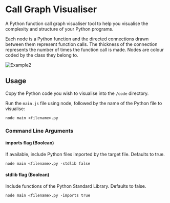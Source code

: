 # Call Graph Visualiser

A Python function call graph visualiser tool to help you visualise the complexity and structure of your Python programs.

Each node is a Python function and the directed connections drawn between them represent function calls. The thickness of the connection represents the number of times the function call is made. Nodes are colour coded by the class they belong to.

![Example2](https://user-images.githubusercontent.com/41476809/139538596-ed31f372-2c31-4e9a-9bb1-871411bb8a8a.png)

## Usage

Copy the Python code you wish to visualise into the <code>/code</code> directory.

Run the <code>main.js</code> file using node, followed by the name of the Python file to visualise:

    node main <filename>.py

### Command Line Arguments

#### imports flag (Boolean)
If available, include Python files imported by the target file. Defaults to true.

    node main <filename>.py -stdlib false

#### stdlib flag (Boolean)
Include functions of the Python Standard Library. Defaults to false.

    node main <filename>.py -imports true
